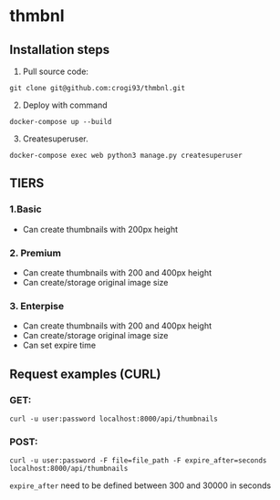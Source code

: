 # thmbnl

## Installation steps

1. Pull source code:

```
git clone git@github.com:crogi93/thmbnl.git
```

2. Deploy with command

```
docker-compose up --build
```

3. Createsuperuser.

```
docker-compose exec web python3 manage.py createsuperuser
```

## TIERS

### 1.Basic

 - Can create thumbnails with 200px height

### 2. Premium

 - Can create thumbnails with 200 and 400px height
 - Can create/storage original image size

### 3. Enterpise

 - Can create thumbnails with 200 and 400px height
 - Can create/storage original image size
 - Can set expire time

## Request examples (CURL)

### GET:

```
curl -u user:password localhost:8000/api/thumbnails
```

### POST:

```
curl -u user:password -F file=file_path -F expire_after=seconds localhost:8000/api/thumbnails
```

`expire_after` need to be defined between 300 and 30000 in seconds

